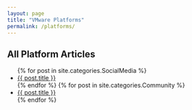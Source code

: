```yaml
---
layout: page
title: "VMware Platforms"
permalink: /platforms/
---
```


<h2>All Platform Articles</h2>
<ul>
  {% for post in site.categories.SocialMedia %}
    <li><a href="{{ post.url }}">{{ post.title }}</a></li>
  {% endfor %}
  {% for post in site.categories.Community %}
    <li><a href="{{ post.url }}">{{ post.title }}</a></li>
  {% endfor %}
</ul>
